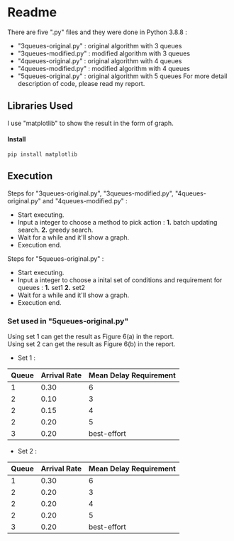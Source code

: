 # Readme

There are five ".py" files and they were done in Python 3.8.8 :
- "3queues-original.py" : original algorithm with 3 queues
- "3queues-modified.py" : modified algorithm with 3 queues
- "4queues-original.py" : original algorithm with 4 queues
- "4queues-modified.py" : modified algorithm with 4 queues
- "5queues-original.py" : original algorithm with 5 queues
For more detail description of code, please read my report.

## Libraries Used
I use "matplotlib" to show the result in the form of graph.

#### Install
```
pip install matplotlib
```

## Execution
Steps for "3queues-original.py", "3queues-modified.py", "4queues-original.py" and "4queues-modified.py" : 
 

- Start executing.
- Input a integer to choose a method to pick action : **1.** batch updating search.  **2.** greedy search.
- Wait for a while and it'll show a graph.
- Execution end.

Steps for "5queues-original.py" : 
- Start executing.
- Input a integer to choose a inital set of conditions and requirement for queues : **1.** set1 **2.** set2
- Wait for a while and it'll show a graph.
- Execution end.

### Set used in "5queues-original.py"

Using set 1 can get the result as Figure 6(a) in the report.  
Using set 2 can get the result as Figure 6(b) in the report.

- Set 1 :

Queue | Arrival Rate | Mean Delay Requirement |
--- | --- | --- | 
1 | 0.30 | 6 | 
2 | 0.10 | 3 | 
2 | 0.15 | 4 | 
2 | 0.20 | 5 | 
3 | 0.20 | best-effort | 

- Set 2 :

Queue | Arrival Rate | Mean Delay Requirement |
--- | --- | --- | 
1 | 0.30 | 6 | 
2 | 0.20 | 3 | 
2 | 0.20 | 4 | 
2 | 0.20 | 5 | 
3 | 0.20 | best-effort | 

